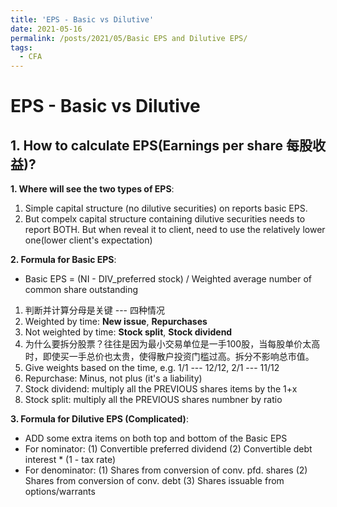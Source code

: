 ```yaml
---
title: 'EPS - Basic vs Dilutive'
date: 2021-05-16
permalink: /posts/2021/05/Basic EPS and Dilutive EPS/
tags:
  - CFA
---
```




EPS - Basic vs Dilutive 
======


## 1. How to calculate EPS(Earnings per share 每股收益)?

**1. Where will see the two types of EPS**: 
1. Simple capital structure (no dilutive securities) on reports basic EPS. 
2. But compelx capital structure containing dilutive securities needs to report BOTH. But when reveal it to client, need to use the relatively lower one(lower client's expectation)

**2. Formula for Basic EPS**: 
- Basic EPS = (NI - DIV_preferred stock) / Weighted average number of common share outstanding 
1. 判断并计算分母是关键 --- 四种情况
2. Weighted by time: **New issue**, **Repurchases**
3. Not weighted by time: **Stock split**, **Stock dividend**
4. 为什么要拆分股票？往往是因为最小交易单位是一手100股，当每股单价太高时，即使买一手总价也太贵，使得散户投资门槛过高。拆分不影响总市值。
5. Give weights based on the time, e.g. 1/1 --- 12/12, 2/1 --- 11/12
6. Repurchase: Minus, not plus (it's a liability)
7. Stock dividend: multiply all the PREVIOUS shares items by the 1+x
8. Stock split:  multiply all the PREVIOUS shares numbner by ratio

**3. Formula for Dilutive EPS (Complicated)**: 
- ADD some extra items  on both top and bottom of the Basic EPS
- For nominator: (1) Convertible preferred dividend (2) Convertible debt interest * (1 - tax rate)
- For denominator: (1) Shares from conversion of conv. pfd. shares (2) Shares from conversion of conv. debt (3) Shares issuable from options/warrants